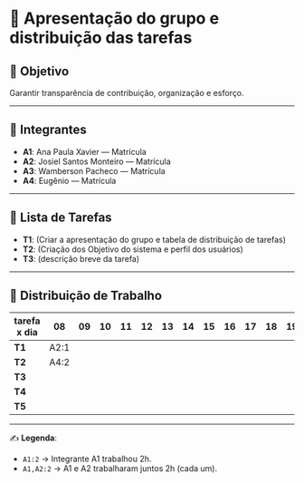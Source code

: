 # 📌 Apresentação do grupo e distribuição das tarefas

## 🎯 Objetivo
Garantir transparência de contribuição, organização e esforço.

---

## 👥 Integrantes
- **A1**: Ana Paula Xavier — Matrícula
- **A2**: Josiel Santos Monteiro — Matrícula
- **A3**: Wamberson Pacheco — Matrícula
- **A4**: Eugênio — Matrícula


---

## 📝 Lista de Tarefas
- **T1**: (Criar a apresentação do grupo e tabela de distribuição de tarefas)
- **T2**: (Criação dos Objetivo do sistema e perfil dos usuários)
- **T3**: (descrição breve da tarefa)

---

## 📅 Distribuição de Trabalho

| tarefa x dia | 08 | 09 | 10 | 11 | 12 | 13 | 14 | 15 | 16 | 17 | 18 | 19 | 20 | 21 | 22 | 23 | 24 | 25 | 26 | 27 | 28 | 29 |
|--------------|----|----|----|----|----|----|----|----|----|----|----|----|----|----|----|----|----|----|----|----|----|----|
| **T1**       | A2:1  |    |    |    |    |    |    |    |    |    |    |    |    |    |    |    |    |    |    |    |    |    |
| **T2**       |  A4:2  |    |    |    |    |    |    |    |    |    |    |    |    |    |    |    |    |    |    |    |    |    |
| **T3**       |    |    |    |    |    |    |    |    |    |    |    |    |    |    |    |    |    |    |    |    |    |    |
| **T4**       |    |    |    |    |    |    |    |    |    |    |    |    |    |    |    |    |    |    |    |    |    |    |
| **T5**       |    |    |    |    |    |    |    |    |    |    |    |    |    |    |    |    |    |    |    |    |    |    |


---

✍️ **Legenda**:  
- `A1:2` → Integrante A1 trabalhou 2h.  
- `A1,A2:2` → A1 e A2 trabalharam juntos 2h (cada um).  

